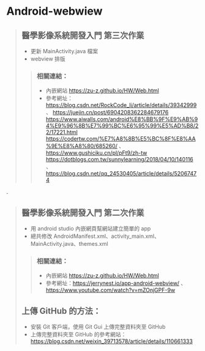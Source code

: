 # Android-webwiew
> ## 醫學影像系統開發入門 第三次作業
>
> - 更新 MainActivity.java 檔案
> - webview 排版
  > > ### 相關連結：
  > > 
  > >- 內嵌網站 https://zu-z.github.io/HW/Web.html
  > >- 參考網址：https://blog.csdn.net/RockCode_li/article/details/39342999 、 https://juejin.cn/post/6904208362284679176
                https://www.aiwalls.com/android%E8%BB%9F%E9%AB%94%E9%96%8B%E7%99%BC%E6%95%99%E5%AD%B8/22/17221.html
                https://codertw.com/%E7%A8%8B%E5%BC%8F%E8%AA%9E%E8%A8%80/685260/ 、 https://www.gushiciku.cn/pl/pFt9/zh-tw
                https://dotblogs.com.tw/sunnylearning/2018/04/10/140116 、 https://blog.csdn.net/qq_24530405/article/details/52067474

. 

>  ## 醫學影像系統開發入門 第二次作業
> 
  > - 用 android studio 內嵌網頁幫網站建立簡單的 app
  >- 總共修改 AndroidManifest.xml、activity_main.xml、MainActivity.java、themes.xml
  >
  > > ### 相關連結：
  > > 
  > >- 內嵌網站 https://zu-z.github.io/HW/Web.html
  > >- 參考網址：https://jerrynest.io/app-android-webview/ 、 https://www.youtube.com/watch?v=mZOnjGPF-9w
  >
>## 上傳 GitHub 的方法：
>
>- 安裝 Git 客戶端，使用 Git Gui 上傳完整資料夾至 GitHub
>- 上傳完整資料夾至 GitHub 的參考網站：https://blog.csdn.net/weixin_39713578/article/details/110661333
